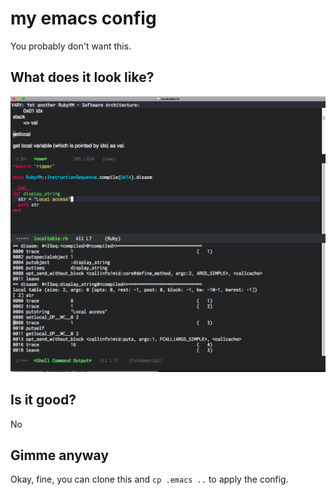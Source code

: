 # my emacs config

You probably don't want this.

## What does it look like?

![screenshot](screenshot.png)

## Is it good?

No


## Gimme anyway

Okay, fine, you can clone this and `cp .emacs ..` to apply the config.

